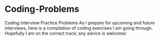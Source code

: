 # Coding-Problems
Coding Interview Practice Problems
As I prepare for upcoming and future interviews, here is a compilation of coding exercises I am going through. Hopefully I am on the correct track; any advice is welcome/

